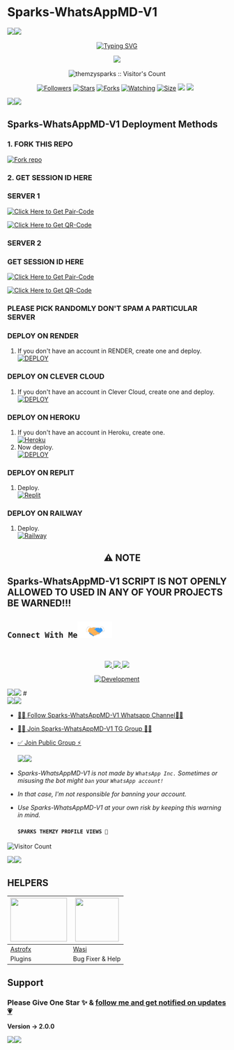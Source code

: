  # Sparks-WhatsAppMD-V1
   <a><img src='https://i.imgur.com/LyHic3i.gif'/></a><a><img src='https://i.imgur.com/LyHic3i.gif'/></a>
<p align="center">
<p align="center">
  <a href="https://git.io/typing-svg"><img src="https://readme-typing-svg.demolab.com?font=EB+Garamond&weight=800&size=28&duration=4000&pause=1000&random=false&width=435&lines=+•★⃝ Sparks-WhatsAppMD-V1+V2★⃝•;MULTI-DEVICE+WHATSAPP+BOT;DEVELOPED+BY+SPARKS+THEMZY;RELEASED+DATE+22%2F6%2F2024." alt="Typing SVG" /></a>
 </p>
<p align="center">
<img src="https://i.imgur.com/fuBX5UQ.jpeg"/> 
<p align="center"><img src="https://profile-counter.glitch.me/{themzysparks}/count.svg" alt="themzysparks :: Visitor's Count" /></p>
<p align="center">
<a href="https://github.com/themzysparks/followers"><img title="Followers" src="https://img.shields.io/github/followers/themzysparks?color=red&style=flat-square"></a>
<a href="https://github.com/themzysparks/Sparks-WhatsAppMD-V1/stargazers/"><img title="Stars" src="https://img.shields.io/github/stars/themzysparks/Sparks-WhatsAppMD-V1?color=blue&style=flat-square"></a>
<a href="https://github.com/themzysparks/Sparks-WhatsAppMD-V1/network/members"><img title="Forks" src="https://img.shields.io/github/forks/themzysparks/Sparks-WhatsAppMD-V1?color=red&style=flat-square"></a>
<a href="https://github.com/themzysparks/Sparks-WhatsAppMD-V1/watchers"><img title="Watching" src="https://img.shields.io/github/watchers/themzysparks/Sparks-WhatsAppMD-V1?label=Watchers&color=blue&style=flat-square"></a>
<a href="https://github.com/themzysparks/Sparks-WhatsAppMD-V1/"><img title="Size" src="https://img.shields.io/github/repo-size/themzysparks/Sparks-WhatsAppMD-V1?style=flat-square&color=green"></a>
<a href="https://hits.seeyoufarm.com"><img src="https://hits.seeyoufarm.com/api/count/incr/badge.svg?url=https%3A%2F%2Fgithub.com%2Fthemzysparks%2FSparks-WhatsAppMD-V1&count_bg=%2379C83D&title_bg=%23555555&icon=probot.svg&icon_color=%2300FF6D&title=hits&edge_flat=false"/></a>
<a href="https://github.com/themzysparks/Sparks-WhatsAppMD-V1/graphs/commit-activity"><img height="20" src="https://img.shields.io/badge/Maintained%3F-yes-green.svg"></a>&nbsp;&nbsp;
</p>
<p align='center'>
    </p>
<a><img src='https://i.imgur.com/LyHic3i.gif'/></a><a><img src='https://i.imgur.com/LyHic3i.gif'/></a>
<p align="center">

 ## Sparks-WhatsAppMD-V1 Deployment Methods

### 1. FORK THIS REPO

<a href='https://github.com/themzysparks/Sparks-WhatsAppMD-V1/fork' target="_blank"><img alt='Fork repo' src='https://img.shields.io/badge/Fork This Repo-black?style=for-the-badge&logo=git&logoColor=white'/></a>

### 2. GET SESSION ID HERE

### SERVER 1
 
<a href="https://anita-server-1.onrender.com/pair"><img src="https://img.shields.io/badge/PAIR_CODE-blue" alt="Click Here to Get Pair-Code" width="110"></a>   

<a href="https://anita-server-1.onrender.com/wasiqr"><img src="https://img.shields.io/badge/QR CODE-green" alt="Click Here to Get QR-Code" width="90"></a>

### SERVER 2 
### GET SESSION ID HERE

<a href="https://queen-anita-server-2.onrender.com/pair"><img src="https://img.shields.io/badge/PAIR CODE-red" alt="Click Here to Get Pair-Code" width="110"></a>   

<a href="https://queen-anita-server-2.onrender.com/wasiqr"><img src="https://img.shields.io/badge/QR CODE-blue" alt="Click Here to Get QR-Code" width="90"></a>
### **PLEASE PICK RANDOMLY DON'T SPAM A PARTICULAR SERVER**


### DEPLOY ON RENDER

1. If you don't have an account in RENDER, create one and deploy.
    <br>
    <a href='https://dashboard.render.com/select-repo?type=web' target="_blank"><img alt='DEPLOY' src='https://img.shields.io/badge/-DEPLOY-black?style=for-the-badge&logo=render&logoColor=white'/></a>


### DEPLOY ON CLEVER CLOUD

1. If you don't have an account in Clever Cloud, create one and deploy.
    <br>
    <a href='https://api.clever-cloud.com/v2/sessions/signup?subscription_source=cta-home-signup' target="_blank"><img alt='DEPLOY' src='https://img.shields.io/badge/-DEPLOY-orange?style=for-the-badge&logo=clever-cloud&logoColor=white'/></a>

### DEPLOY ON HEROKU

1. If you don't have an account in Heroku, create one.
    <br>
    <a href='https://signup.heroku.com/' target="_blank"><img alt='Heroku' src='https://img.shields.io/badge/-Create-purple?style=for-the-badge&logo=heroku&logoColor=white'/></a>
2. Now deploy.
    <br>
    <a href='https://dashboard.heroku.com/new?template=https://github.com/themzysparks/Sparks-WhatsAppMD-V1' target="_blank"><img alt='DEPLOY' src='https://img.shields.io/badge/-DEPLOY-purple?style=for-the-badge&logo=heroku&logoColor=white'/></a>
### DEPLOY ON REPLIT
1. Deploy.
    <br>
    <a href='https://replit.com/github/themzysparks/Sparks-WhatsAppMD-V1' target="_blank"><img alt='Replit' src='https://img.shields.io/badge/-Deploy-red?style=for-the-badge&logo=replit&logoColor=white'/></a>
### DEPLOY ON RAILWAY
1. Deploy.
    <br>
    <a href='https://railway.com/github/themzysparks/Sparks-WhatsAppMD-V1' target="_blank"><img alt='Railway' src='https://img.shields.io/badge/-Deploy-green?style=for-the-badge&logo=railway&logoColor=white'/></a>

    <h2 align="center"> ⚠️ NOTE  </h2>
## Sparks-WhatsAppMD-V1 SCRIPT IS NOT OPENLY ALLOWED TO USED IN ANY OF YOUR PROJECTS BE WARNED!!! 

## ```Connect With Me```<img src="https://github.com/0xAbdulKhalid/0xAbdulKhalid/raw/main/assets/mdImages/handshake.gif" width ="80"></h1> 
 <br> 
<p align="center">
<a href="https://wa.me/2349130815781"><img src="https://img.shields.io/badge/Contact Sparks-25D366?style=for-the-badge&logo=whatsapp&logoColor=white" />
<a href="https://www.whatsapp.com/channel/0029VafS5v1FXUuaMIXjeB35"><img src="https://img.shields.io/badge/Join Official Channel-25D366?style=for-the-badge&logo=whatsapp&logoColor=white" />
<a href="https://t.me/Sparks24"><img src="https://img.shields.io/badge/Telegram-0088cc?style=for-the-badge&logo=telegram&logoColor=white" /><br>
<p align="center">
<img alt="Development" width="250" src="https://media2.giphy.com/media/W9tBvzTXkQopi/giphy.gif?cid=6c09b952xu6syi1fyqfyc04wcfk0qvqe8fd7sop136zxfjyn&ep=v1_internal_gif_by_id&rid=giphy.gif&ct=g" /> </p>
<a><img src='https://i.imgur.com/LyHic3i.gif'/></a><a><img src='https://i.imgur.com/LyHic3i.gif'/></a>
# 

<br>
<a><img src='https://i.imgur.com/LyHic3i.gif'/></a><a><img src='https://i.imgur.com/LyHic3i.gif'/></a>

* [🧑‍💻 Follow Sparks-WhatsAppMD-V1 Whatsapp Channel🧑‍💻](https://www.whatsapp.com/channel/0029VafS5v1FXUuaMIXjeB35)

* [🧑‍💻 Join Sparks-WhatsAppMD-V1 TG Group 🧑‍💻](https://t.me/sparkstech24)

* [✅ Join Public Group ⚡](https://chat.whatsapp.com/EePxh541Upt4DVWgDG5qYp)

  <a><img src='https://i.imgur.com/LyHic3i.gif'/></a><a><img src='https://i.imgur.com/LyHic3i.gif'/></a>
  

- *Sparks-WhatsAppMD-V1 is not made by `WhatsApp Inc.` Sometimes or misusing the bot might `ban` your `WhatsApp account!`*
- *In that case, I'm not responsible for banning your account.*
- *Use Sparks-WhatsAppMD-V1 at your own risk by keeping this warning in mind.*
  
  #### ```SPARKS THEMZY PROFILE VIEWS 🧚```
![Visitor Count](https://profile-counter.glitch.me/themzysparks/count.svg)

<a><img src='https://i.imgur.com/LyHic3i.gif'/></a><a><img src='https://i.imgur.com/LyHic3i.gif'/></a>


## HELPERS

<a href="https://github.com/astrofx0011"><img src="https://github.com/astrofx0011.png?size=100" width="130" height="100"></a> | [<img src="https://github.com/Itxxwasi.png?size=100" width="100" height="100">](https://github.com/Itxxwasi) 
---|---
[Astrofx](https://github.com/astrofx0011)  | [Wasi](https://github.com/itxxwasi)
Plugins | Bug Fixer & Help |

## Support



### Please Give One Star ✨ & [follow me and get notified on updates 💗](https://github.com/themzysparks)
<b>Version -> 2.0.0</b>

<a><img src='https://i.imgur.com/LyHic3i.gif'/></a><a><img src='https://i.imgur.com/LyHic3i.gif'/></a>
  
